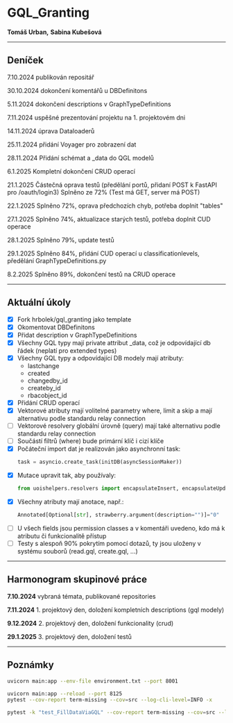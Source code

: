 # GQL_Granting

__Tomáš Urban,__ 
__Sabina Kubešová__
________________________________________________________________________

## Deníček

7.10.2024 publikován repositář

30.10.2024 dokončení komentářů u DBDefinitons

5.11.2024 dokončení descriptions v GraphTypeDefinitions

7.11.2024 uspěšné prezentování projektu na 1. projektovém dni

14.11.2024 úprava Dataloaderů

25.11.2024 přidání Voyager pro zobrazení dat

28.11.2024 Přidání schémat a _data do QGL modelů

6.1.2025 Kompletní dokončení CRUD operací

21.1.2025 Částečná oprava testů (předělání portů, přidaní POST k FastAPI pro /oauth/login3)
          Splněno ze 72% (Test má GET, server má POST)

22.1.2025 Splněno 72%, oprava předchozích chyb, potřeba doplnit "tables"

27.1.2025 Splněno 74%, aktualizace starých testů, potřeba doplnit CUD operace

28.1.2025 Splněno 79%, update testů

29.1.2025 Splněno 84%, přidání CUD operací u classificationlevels, předělání GraphTypeDefinitions.py

8.2.2025 Splněno 89%, dokončení testů na CRUD operace
________________________________________________________________________

## Aktuální úkoly

- [x] Fork hrbolek/gql_granting jako template
- [x] Okomentovat DBDefinitons
- [x] Přidat description v GraphTypeDefinitions
- [x] Všechny GQL typy mají private attribut _data, což je odpovídající db řádek (neplatí pro extended types)
- [x] Všechny GQL typy a odpovídající DB modely mají atributy:
    - lastchange
    - created
    - changedby_id
    - createby_id
    - rbacobject_id
- [x] Přidání CRUD operací
- [x] Vektorové atributy mají volitelné parametry where, limit a skip a mají alternativu podle standardu relay connection
- [ ] Vektorové resolvery globální úrovně (query) mají také alternativu podle standardu relay connection
- [ ] Součástí filtrů (where) bude primární klíč i cizí klíče
- [x] Počáteční import dat je realizován jako asynchronní task: 
    ```python
    task = asyncio.create_task(initDB(asyncSessionMaker))
    ```
- [x] Mutace upravit tak, aby používaly:
    ```python
    from uoishelpers.resolvers import encapsulateInsert, encapsulateUpdate, encapsulateDelete
    ```
- [x] Všechny atributy mají anotace, např.:
    ```python
    Annotated[Optional[str], strawberry.argument(description="")]="0"
    ```
- [ ] U všech fields jsou permission classes a v komentáři uvedeno, kdo má k atributu či funkcionalitě přístup
- [ ] Testy s alespoň 90% pokrytím pomocí dotazů, ty jsou uloženy v systému souborů (read.gql, create.gql, …)

________________________________________________________________________

## Harmonogram skupinové práce

__7.10.2024__ vybraná témata, publikované repositories

__7.11.2024__ 1. projektový den, doložení kompletních descriptions (gql modely)

__9.12.2024__ 2. projektový den, doložení funkcionality (crud)

__29.1.2025__ 3. projektový den, doložení testů
________________________________________________________________________

## Poznámky

```bash
uvicorn main:app --env-file environment.txt --port 8001
```
```bash
uvicorn main:app --reload --port 8125
pytest --cov-report term-missing --cov=src --log-cli-level=INFO -x
```
```bash
pytest -k "test_FillDataViaGQL" --cov-report term-missing --cov=src --log-cli-level=INFO -x
```